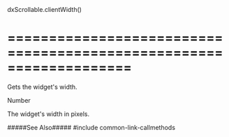 <!--id-->dxScrollable.clientWidth()<!--/id-->
===================================================================
===================================================================

<!--shortDescription-->
Gets the widget's width.
<!--/shortDescription-->

<!--returnType-->Number<!--/returnType-->
<!--returnDescription-->
The widget's width in pixels.
<!--/returnDescription-->

<!--fullDescription-->
#####See Also#####
#include common-link-callmethods
<!--/fullDescription-->